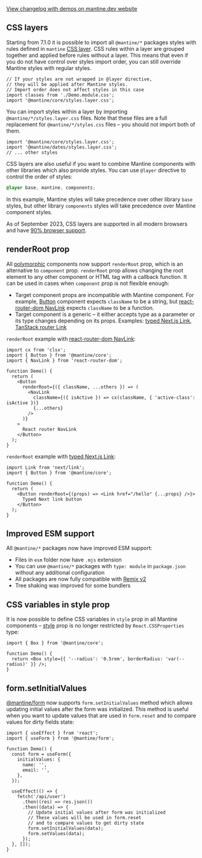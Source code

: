 [View changelog with demos on mantine.dev website](https://mantine.dev/changelog/7-1-0)

## CSS layers

Starting from 7.1.0 it is possible to import all `@mantine/*` packages styles with rules
defined in `mantine` [CSS layer](https://developer.mozilla.org/en-US/docs/Web/CSS/@layer).
CSS rules within a layer are grouped together and applied before rules without a layer. This means that
even if you do not have control over styles import order, you can still override Mantine styles with
regular styles.

```tsx
// If your styles are not wrapped in @layer directive,
// they will be applied after Mantine styles.
// Import order does not affect styles in this case
import classes from './Demo.module.css';
import '@mantine/core/styles.layer.css';
```

You can import styles within a layer by importing `@mantine/*/styles.layer.css` files.
Note that these files are a full replacement for `@mantine/*/styles.css` files –
you should not import both of them.

```tsx
import '@mantine/core/styles.layer.css';
import '@mantine/dates/styles.layer.css';
// ... other styles
```

CSS layers are also useful if you want to combine Mantine components with other libraries which also
provide styles. You can use `@layer` directive to control the order of styles:

```scss
@layer base, mantine, components;
```

In this example, Mantine styles will take precedence over other library `base` styles, but other library
`components` styles will take precedence over Mantine component styles.

As of September 2023, CSS layers are supported in all modern browsers and have [90% browser support](https://caniuse.com/css-cascade-layers).

## renderRoot prop

All [polymorphic](https://mantine.dev/guides/polymorphic) components now support `renderRoot` prop, which
is an alternative to `component` prop. `renderRoot` prop allows changing the root element
to any other component or HTML tag with a callback function. It can be used in cases when
`component` prop is not flexible enough:

- Target component props are incompatible with Mantine component. For example, [Button](https://mantine.dev/core/button) component expects `className`
  to be a string, but [react-router-dom NavLink](https://reactrouter.com/en/6.16.0/components/nav-link) expects
  `className` to be a function.
- Target component is a generic – it either accepts type as a parameter or its type changes depending
  on its props. Examples: [typed Next.js Link](https://nextjs.org/docs/app/building-your-application/configuring/typescript#statically-typed-links), [TanStack router Link](https://tanstack.com/router/v1)

`renderRoot` example with [react-router-dom NavLink](https://reactrouter.com/en/6.16.0/components/nav-link):

```tsx
import cx from 'clsx';
import { Button } from '@mantine/core';
import { NavLink } from 'react-router-dom';

function Demo() {
  return (
    <Button
      renderRoot={({ className, ...others }) => (
        <NavLink
          className={({ isActive }) => cx(className, { 'active-class': isActive })}
          {...others}
        />
      )}
    >
      React router NavLink
    </Button>
  );
}
```

`renderRoot` example with [typed Next.js Link](https://nextjs.org/docs/app/building-your-application/configuring/typescript#statically-typed-links):

```tsx
import Link from 'next/link';
import { Button } from '@mantine/core';

function Demo() {
  return (
    <Button renderRoot={(props) => <Link href="/hello" {...props} />}>
      Typed Next link button
    </Button>
  );
}
```

## Improved ESM support

All `@mantine/*` packages now have improved ESM support:

- Files in `esm` folder now have `.mjs` extension
- You can use `@mantine/*` packages with `type: module` in `package.json` without any additional configuration
- All packages are now fully compatible with [Remix v2](https://remix.run/blog/remix-v2)
- Tree shaking was improved for some bundlers

## CSS variables in style prop

It is now possible to define CSS variables in `style` prop in all Mantine components –
[style](https://mantine.dev/styles/style) prop is no longer restricted by `React.CSSProperties` type:

```tsx
import { Box } from '@mantine/core';

function Demo() {
  return <Box style={{ '--radius': '0.5rem', borderRadius: 'var(--radius)' }} />;
}
```

## form.setInitialValues

[@mantine/form](https://mantine.dev/form/values/#setinitialvalues-handler) now supports `form.setInitialValues` method
which allows updating initial values after the form was initialized. This method is useful when you
want to update values that are used in `form.reset` and to compare values for dirty fields state:

```tsx
import { useEffect } from 'react';
import { useForm } from '@mantine/form';

function Demo() {
  const form = useForm({
    initialValues: {
      name: '',
      email: '',
    },
  });

  useEffect(() => {
    fetch('/api/user')
      .then((res) => res.json())
      .then((data) => {
        // Update initial values after form was initialized
        // These values will be used in form.reset
        // and to compare values to get dirty state
        form.setInitialValues(data);
        form.setValues(data);
      });
  }, []);
}
```

